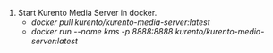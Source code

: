 1) Start Kurento Media Server in docker.
    * *docker pull kurento/kurento-media-server:latest*
    * *docker run --name kms -p 8888:8888 kurento/kurento-media-server:latest* 